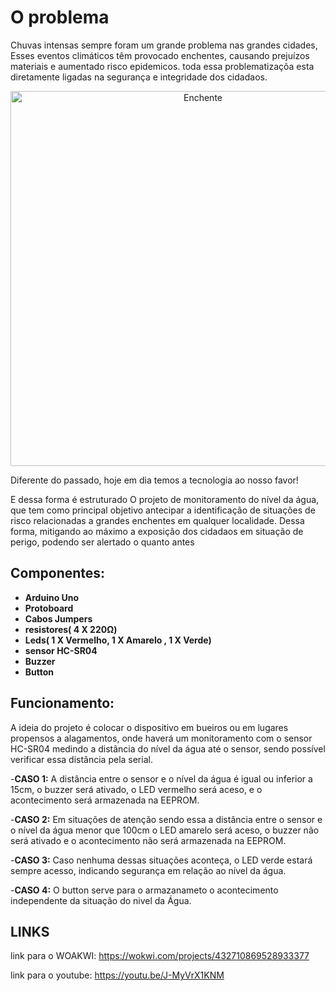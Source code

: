 # O problema 

Chuvas intensas sempre foram um grande problema nas grandes cidades, Esses eventos climáticos têm provocado enchentes, causando prejuízos materiais e aumentado risco epidemicos. toda essa problematizaçõa esta diretamente ligadas na segurança e integridade dos cidadaos.


<div align="center">
  <img src="https://www.rbsdirect.com.br/imagesrc/25731199.jpg?w=1024&h=512&a=c&version=1575255600" alt="Enchente" width="600"/>

</div>


Diferente do passado, hoje em dia temos a tecnologia ao nosso favor!

<div> E dessa forma é estruturado O projeto de monitoramento do nível da água, que tem como principal objetivo antecipar a identificação de situações de risco relacionadas a grandes enchentes em qualquer localidade. Dessa forma, mitigando ao máximo a exposição dos cidadaos em situação de perigo, podendo ser alertado o quanto antes </div>

## Componentes:
- **Arduino Uno**
- **Protoboard**
- **Cabos Jumpers**
- **resistores( 4 X 220Ω)**
- **Leds( 1 X Vermelho, 1 X Amarelo , 1 X Verde)**
- **sensor HC-SR04**
- **Buzzer**
- **Button**

## Funcionamento:

A ideia do projeto é colocar o dispositivo em bueiros ou em lugares propensos a alagamentos, onde haverá um monitoramento com o sensor HC-SR04 medindo a distância do nível da água até o sensor, sendo possível verificar essa distância pela serial.

-**CASO 1:**
A distância entre o sensor e o nível da água é igual ou inferior a 15cm, o buzzer será ativado, o LED vermelho será aceso, e o acontecimento será armazenada na EEPROM.

-**CASO 2:**
Em situações de atenção  sendo essa a distância entre o sensor e o nível da água menor que 100cm  o LED amarelo será aceso, o buzzer não será ativado e o acontecimento não será armazenada na EEPROM.

-**CASO 3:**
Caso nenhuma dessas situações aconteça, o LED verde estará sempre acesso, indicando segurança em relação ao nível da água.

-**CASO 4:**
O button serve para o armazanameto o acontecimento independente da situação do nivel da Água.

## LINKS
link para o WOAKWI:
https://wokwi.com/projects/432710869528933377

link para o youtube:
https://youtu.be/J-MyVrX1KNM

